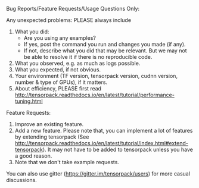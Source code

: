 Bug Reports/Feature Requests/Usage Questions Only:

Any unexpected problems: PLEASE always include
1. What you did:
	+ Are you using any examples?
	+ If yes, post the command you run and changes you made (if any).
	+ If not, describe what you did that may be relevant.
		But we may not be able to resolve it if there is no reproducible code.
2. What you observed, e.g. as much as logs possible.
3. What you expected, if not obvious.
4. Your environment (TF version, tensorpack version, cudnn version, number & type of GPUs), if it matters.
5. About efficiency, PLEASE first read http://tensorpack.readthedocs.io/en/latest/tutorial/performance-tuning.html

Feature Requests:
1. Improve an existing feature.
2. Add a new feature. Please note that, you can implement a lot of features by extending tensorpack
	(See http://tensorpack.readthedocs.io/en/latest/tutorial/index.html#extend-tensorpack).
	It may not have to be added to tensorpack unless you have a good reason.
3. Note that we don't take example requests.

You can also use gitter (https://gitter.im/tensorpack/users) for more casual discussions.
